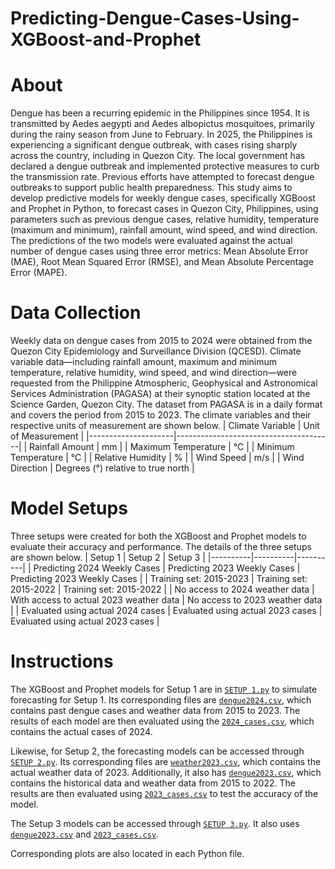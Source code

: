 # Predicting-Dengue-Cases-Using-XGBoost-and-Prophet

# About
Dengue has been a recurring epidemic in the Philippines since 1954. It is transmitted by Aedes aegypti and Aedes albopictus mosquitoes, primarily during the rainy season from June to February. In 2025, the Philippines is experiencing a significant dengue outbreak, with cases rising sharply across the country, including in Quezon City. The local government has declared a dengue outbreak and implemented protective measures to curb the transmission rate. Previous efforts have attempted to forecast dengue outbreaks to support public health preparedness. This study aims to develop predictive models for weekly dengue cases, specifically XGBoost and Prophet in Python, to forecast cases in Quezon City, Philippines, using parameters such as previous dengue cases, relative humidity, temperature (maximum and minimum), rainfall amount, wind speed, and wind direction.  The predictions of the two models were evaluated against the actual number of dengue cases using three error metrics: Mean Absolute Error (MAE), Root Mean Squared Error (RMSE), and Mean Absolute Percentage Error (MAPE).

# Data Collection
Weekly data on dengue cases from 2015 to 2024 were obtained from the Quezon City Epidemiology and Surveillance Division (QCESD).   Climate variable data—including rainfall amount, maximum and minimum temperature, relative humidity, wind speed, and wind direction—were requested from the Philippine Atmospheric, Geophysical and Astronomical Services Administration (PAGASA) at their synoptic station located at the Science Garden, Quezon City. The dataset from PAGASA is in a daily format and covers the period from 2015 to 2023. The climate variables and their respective units of measurement are shown below.
| Climate Variable    | Unit of Measurement                   |
|---------------------|---------------------------------------|
| Rainfall Amount     | mm                                    |
| Maximum Temperature | °C                                    |
| Minimum Temperature | °C                                    |
| Relative Humidity   | %                                     |
| Wind Speed          | m/s                                   |
| Wind Direction      | Degrees (°) relative to true north    |


# Model Setups
Three setups were created for both the XGBoost and Prophet models to evaluate their accuracy and performance. The details of the three setups are shown below.
| Setup 1 | Setup 2 | Setup 3 |
|----------|----------|----------|
| Predicting 2024 Weekly Cases    | Predicting 2023 Weekly Cases    | Predicting 2023 Weekly Cases    |
| Training set: 2015-2023    | Training set: 2015-2022    | Training set: 2015-2022    |
| No access to 2024 weather data    | With access to actual 2023 weather data    | No access to 2023 weather data    |
| Evaluated using actual 2024 cases    | Evaluated using actual 2023 cases    | Evaluated using actual 2023 cases    |

# Instructions
The XGBoost and Prophet models for Setup 1 are in [`SETUP 1.py`](SETUP%201.py) to simulate forecasting for Setup 1. Its corresponding files are [`dengue2024.csv`](dengue2024.csv), which contains past dengue cases and weather data from 2015 to 2023. The results of each model are then evaluated using the [`2024_cases.csv`](2024_cases.csv), which contains the actual cases of 2024. 

Likewise, for Setup 2, the forecasting models can be accessed through [`SETUP 2.py`](SETUP%202.py). Its corresponding files are [`weather2023.csv`](weather2023.csv), which contains the actual weather data of 2023. Additionally, it also has [`dengue2023.csv`](dengue2023.csv), which contains the historical data and weather data from 2015 to 2022. The results are then evaluated using [`2023_cases.csv`](2023_cases.csv) to test the accuracy of the model.

The Setup 3 models can be accessed through [`SETUP 3.py`](SETUP%203.py). It also uses [`dengue2023.csv`](dengue2023.csv) and [`2023_cases.csv`](2023_cases.csv).

Corresponding plots are also located in each Python file. 
